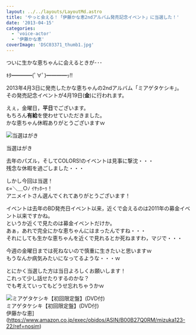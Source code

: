 ```yaml
---
layout: ../../layouts/LayoutMd.astro
title: 'やっと会える！「伊藤かな恵2ndアルバム発売記念イベント」に当選した！'
date: '2013-04-15'
categories:
  - 'voice-actor'
  - '伊藤かな恵'
coverImage: 'DSC03371_thumb1.jpg'
---
```


ついに生かな恵ちゃんに会えるときが･･･

ｷﾀ━━━━(ﾟ∀ﾟ)━━━━ｯ!!

2013年4月3日に発売したかな恵ちゃんの2ndアルバム「ミアゲタケシキ」。  
その発売記念イベントが4月19日(**金**)に行われます。

えぇ，金曜日，**平日**でございます。  
もちろん**有給**を使わせていただきました。  
かな恵ちゃん休暇ありがとうございますｗ

![当選はがき](/archive/images/DSC03371_thumb.jpg '当選はがき')

当選はがき

去年のパズル，そしてCOLORS!のイベントは見事に撃沈・・・  
残念な休暇を過ごしました・・・

しかし今回は当選！  
ε=＼＿○ﾉ ｲﾔｯﾎｰｩ！  
アニメイトさん選んでくれてありがとうございます！

イベントは去年のBD発売日イベント以来，近くで会えるのは2011年の募金イベント以来ですかね。  
というか近くで見たのは募金イベントだけか。  
あぁ，あれで完全にかな恵ちゃんにはまったんですね・・・  
それにしても生かな恵ちゃんを近くで見れるとか死ねますわ，マジで・・・

今週の金曜日までは死ねないので慎重に生きたいと思いますｗ  
もうなんか病気みたいになってるような・・・ｗ

とにかく当選した方は当日よろしくお願いします！  
これって少し話せたりするのかな？  
でも考えていってもどうせ忘れちゃうかｗ

![ミアゲタケシキ【初回限定盤】(DVD付)](/archive/images/41fTZ7UpCbL._SL160_.jpg)  
ミアゲタケシキ【初回限定盤】(DVD付)  
伊藤かな恵](https://www.amazon.co.jp/exec/obidos/ASIN/B00B27Q0RM/mizuka123-22/ref=nosim)
